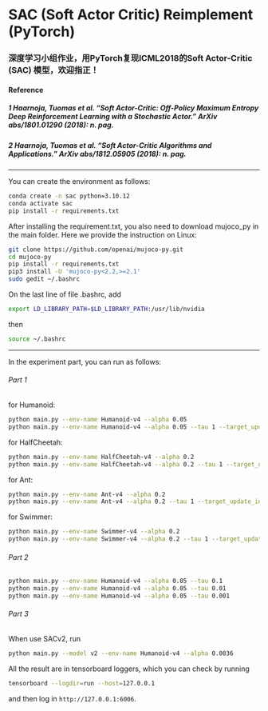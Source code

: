 # SAC (Soft Actor Critic) Reimplement (PyTorch)
### 深度学习小组作业，用PyTorch复现ICML2018的Soft Actor-Critic (SAC) 模型，欢迎指正！
#### Reference
##### 1 Haarnoja, Tuomas et al. “Soft Actor-Critic: Off-Policy Maximum Entropy Deep Reinforcement Learning with a Stochastic Actor.” ArXiv abs/1801.01290 (2018): n. pag.
##### 2 Haarnoja, Tuomas et al. “Soft Actor-Critic Algorithms and Applications.” ArXiv abs/1812.05905 (2018): n. pag. 

***

You can create the environment as follows:
```bash
conda create -n sac python=3.10.12
conda activate sac
pip install -r requirements.txt
```

After installing the requirement.txt, you also need to download mujoco_py in the main folder. Here we provide the instruction on Linux:
```bash
git clone https://github.com/openai/mujoco-py.git
cd mujoco-py
pip install -r requirements.txt
pip3 install -U 'mujoco-py<2.2,>=2.1'
sudo gedit ~/.bashrc
```

On the last line of file .bashrc, add
```bash
export LD_LIBRARY_PATH=$LD_LIBRARY_PATH:/usr/lib/nvidia 
```
then
```bash
source ~/.bashrc
```

***

In the experiment part, you can run as follows:

###### Part 1
for Humanoid:
```bash
python main.py --env-name Humanoid-v4 --alpha 0.05
python main.py --env-name Humanoid-v4 --alpha 0.05 --tau 1 --target_update_interval 1000
```
for HalfCheetah:
```bash
python main.py --env-name HalfCheetah-v4 --alpha 0.2
python main.py --env-name HalfCheetah-v4 --alpha 0.2 --tau 1 --target_update_interval 1000
```
for Ant:
```bash
python main.py --env-name Ant-v4 --alpha 0.2
python main.py --env-name Ant-v4 --alpha 0.2 --tau 1 --target_update_interval 1000
```
for Swimmer:
```bash
python main.py --env-name Swimmer-v4 --alpha 0.2
python main.py --env-name Swimmer-v4 --alpha 0.2 --tau 1 --target_update_interval 1000
```
###### Part 2
```bash
python main.py --env-name Humanoid-v4 --alpha 0.05 --tau 0.1 
python main.py --env-name Humanoid-v4 --alpha 0.05 --tau 0.01
python main.py --env-name Humanoid-v4 --alpha 0.05 --tau 0.001
```
###### Part 3
When use SACv2, run
```bash
python main.py --model v2 --env-name Humanoid-v4 --alpha 0.0036
```
All the result are in tensorboard loggers, which you can check by running
```bash
tensorboard --logdir=run --host=127.0.0.1
```
and then log in ```http://127.0.0.1:6006```.


